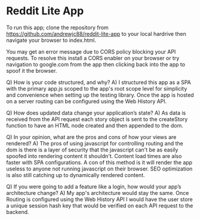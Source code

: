 # Reddit Lite App

To run this app; clone the repository from https://github.com/andrewjc88/reddit-lite-app to your local hardrive then navigate your browser to index.html.

You may get an error message due to CORS policy blocking your API requests. To resolve this install a CORS enabler on your browser or try navigation to google.com from the app then clicking back into the app to spoof it the browser.

Q) How is your code structured, and why?
A) I structured this app as a SPA with the primary app.js scoped to the app's root scope level for simplicity and convenience when setting up the testing library. Once the app is hosted on a server routing can be configured using the Web History API.

Q) How does updated data change your application’s state?
A) As data is received from the API request each story object is sent to the createStory function to have an HTML node created and then appended to the dom.

Q) In your opinion, what are the pros and cons of how your views are rendered?
A) The pros of using javascript for controlling routing and the dom is there is a layer of security that the javascript can't be as easily spoofed into rendering content it shouldn't. Content load times are also faster with SPA configurations. A con of this method is it will render the app useless to anyone not running javascript on their browser. SEO optimization is also still catching up to dynamically rendered content. 

Q) If you were going to add a feature like a login, how would your app’s architecture change?
A) My app's architecture would stay the same. Once Routing is configured using the Web History API I would have the user store a unique session hash key that would be verified on each API request to the backend.
